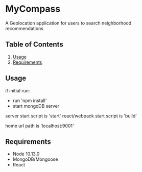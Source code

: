 # MyCompass

A Geolocation application for users to search neighborhood recommendations

## Table of Contents

1. [Usage](#Usage)
1. [Requirements](#requirements)

## Usage

if initial run:

  - run 'npm install'
  - start mongoDB server

server start script is 'start'
react/webpack start script is 'build'

home url path is 'localhost:9001'

## Requirements

- Node 10.13.0
- MongoDB/Mongoose
- React
